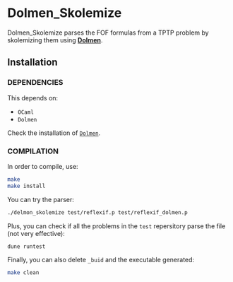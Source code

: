 # Dolmen_Skolemize

Dolmen_Skolemize parses the FOF formulas from a TPTP problem by skolemizing them using [**Dolmen**](<https://github.com/Gbury/dolmen/>).

## Installation

### DEPENDENCIES

This depends on:
- `OCaml`
- `Dolmen`

Check the installation of [`Dolmen`](<https://github.com/Gbury/dolmen/blob/master/README.md>).


### COMPILATION
In order to compile, use:

```bash
make
make install
```

You can try the parser:

```bash
./delmon_skolemize test/reflexif.p test/reflexif_dolmen.p
```

Plus, you can check if all the problems in the `test` repersitory parse the file (not very effective):

```bash
dune runtest
```

Finally, you can also delete `_buid` and the executable generated:

```bash
make clean
```